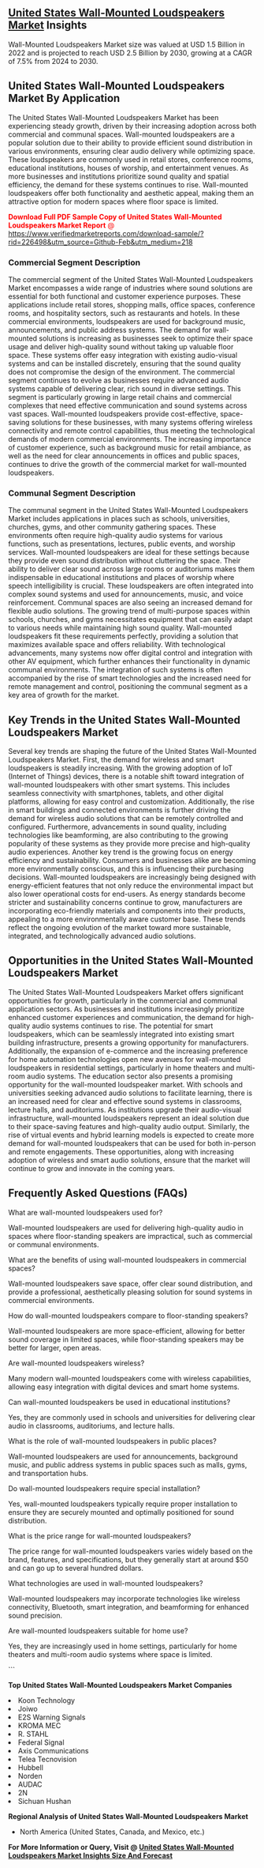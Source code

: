 <h2><a href="https://www.verifiedmarketreports.com/download-sample/?rid=226498&amp;utm_source=Github-Feb&amp;utm_medium=218" target="_blank">United States Wall-Mounted Loudspeakers Market</a> Insights</h2><p>Wall-Mounted Loudspeakers Market size was valued at USD 1.5 Billion in 2022 and is projected to reach USD 2.5 Billion by 2030, growing at a CAGR of 7.5% from 2024 to 2030.</p><p> <h2>United States Wall-Mounted Loudspeakers Market By Application</h2> <p>The United States Wall-Mounted Loudspeakers Market has been experiencing steady growth, driven by their increasing adoption across both commercial and communal spaces. Wall-mounted loudspeakers are a popular solution due to their ability to provide efficient sound distribution in various environments, ensuring clear audio delivery while optimizing space. These loudspeakers are commonly used in retail stores, conference rooms, educational institutions, houses of worship, and entertainment venues. As more businesses and institutions prioritize sound quality and spatial efficiency, the demand for these systems continues to rise. Wall-mounted loudspeakers offer both functionality and aesthetic appeal, making them an attractive option for modern spaces where floor space is limited. <p><span class=""><span style="color: #ff0000;"><strong>Download Full PDF Sample Copy of United States Wall-Mounted Loudspeakers Market Report</strong> @ </span><a href="https://www.verifiedmarketreports.com/download-sample/?rid=226498&amp;utm_source=Github-Feb&amp;utm_medium=218" target="_blank">https://www.verifiedmarketreports.com/download-sample/?rid=226498&amp;utm_source=Github-Feb&amp;utm_medium=218</a></span></p></p> <h3>Commercial Segment Description</h3> <p>The commercial segment of the United States Wall-Mounted Loudspeakers Market encompasses a wide range of industries where sound solutions are essential for both functional and customer experience purposes. These applications include retail stores, shopping malls, office spaces, conference rooms, and hospitality sectors, such as restaurants and hotels. In these commercial environments, loudspeakers are used for background music, announcements, and public address systems. The demand for wall-mounted solutions is increasing as businesses seek to optimize their space usage and deliver high-quality sound without taking up valuable floor space. These systems offer easy integration with existing audio-visual systems and can be installed discretely, ensuring that the sound quality does not compromise the design of the environment. The commercial segment continues to evolve as businesses require advanced audio systems capable of delivering clear, rich sound in diverse settings. This segment is particularly growing in large retail chains and commercial complexes that need effective communication and sound systems across vast spaces. Wall-mounted loudspeakers provide cost-effective, space-saving solutions for these businesses, with many systems offering wireless connectivity and remote control capabilities, thus meeting the technological demands of modern commercial environments. The increasing importance of customer experience, such as background music for retail ambiance, as well as the need for clear announcements in offices and public spaces, continues to drive the growth of the commercial market for wall-mounted loudspeakers.</p> <h3>Communal Segment Description</h3> <p>The communal segment in the United States Wall-Mounted Loudspeakers Market includes applications in places such as schools, universities, churches, gyms, and other community gathering spaces. These environments often require high-quality audio systems for various functions, such as presentations, lectures, public events, and worship services. Wall-mounted loudspeakers are ideal for these settings because they provide even sound distribution without cluttering the space. Their ability to deliver clear sound across large rooms or auditoriums makes them indispensable in educational institutions and places of worship where speech intelligibility is crucial. These loudspeakers are often integrated into complex sound systems and used for announcements, music, and voice reinforcement. Communal spaces are also seeing an increased demand for flexible audio solutions. The growing trend of multi-purpose spaces within schools, churches, and gyms necessitates equipment that can easily adapt to various needs while maintaining high sound quality. Wall-mounted loudspeakers fit these requirements perfectly, providing a solution that maximizes available space and offers reliability. With technological advancements, many systems now offer digital control and integration with other AV equipment, which further enhances their functionality in dynamic communal environments. The integration of such systems is often accompanied by the rise of smart technologies and the increased need for remote management and control, positioning the communal segment as a key area of growth for the market.</p> <h2>Key Trends in the United States Wall-Mounted Loudspeakers Market</h2> <p>Several key trends are shaping the future of the United States Wall-Mounted Loudspeakers Market. First, the demand for wireless and smart loudspeakers is steadily increasing. With the growing adoption of IoT (Internet of Things) devices, there is a notable shift toward integration of wall-mounted loudspeakers with other smart systems. This includes seamless connectivity with smartphones, tablets, and other digital platforms, allowing for easy control and customization. Additionally, the rise in smart buildings and connected environments is further driving the demand for wireless audio solutions that can be remotely controlled and configured. Furthermore, advancements in sound quality, including technologies like beamforming, are also contributing to the growing popularity of these systems as they provide more precise and high-quality audio experiences. Another key trend is the growing focus on energy efficiency and sustainability. Consumers and businesses alike are becoming more environmentally conscious, and this is influencing their purchasing decisions. Wall-mounted loudspeakers are increasingly being designed with energy-efficient features that not only reduce the environmental impact but also lower operational costs for end-users. As energy standards become stricter and sustainability concerns continue to grow, manufacturers are incorporating eco-friendly materials and components into their products, appealing to a more environmentally aware customer base. These trends reflect the ongoing evolution of the market toward more sustainable, integrated, and technologically advanced audio solutions.</p> <h2>Opportunities in the United States Wall-Mounted Loudspeakers Market</h2> <p>The United States Wall-Mounted Loudspeakers Market offers significant opportunities for growth, particularly in the commercial and communal application sectors. As businesses and institutions increasingly prioritize enhanced customer experiences and communication, the demand for high-quality audio systems continues to rise. The potential for smart loudspeakers, which can be seamlessly integrated into existing smart building infrastructure, presents a growing opportunity for manufacturers. Additionally, the expansion of e-commerce and the increasing preference for home automation technologies open new avenues for wall-mounted loudspeakers in residential settings, particularly in home theaters and multi-room audio systems. The education sector also presents a promising opportunity for the wall-mounted loudspeaker market. With schools and universities seeking advanced audio solutions to facilitate learning, there is an increased need for clear and effective sound systems in classrooms, lecture halls, and auditoriums. As institutions upgrade their audio-visual infrastructure, wall-mounted loudspeakers represent an ideal solution due to their space-saving features and high-quality audio output. Similarly, the rise of virtual events and hybrid learning models is expected to create more demand for wall-mounted loudspeakers that can be used for both in-person and remote engagements. These opportunities, along with increasing adoption of wireless and smart audio solutions, ensure that the market will continue to grow and innovate in the coming years.</p> <h2>Frequently Asked Questions (FAQs)</h2> <p>What are wall-mounted loudspeakers used for?</p> <p>Wall-mounted loudspeakers are used for delivering high-quality audio in spaces where floor-standing speakers are impractical, such as commercial or communal environments.</p> <p>What are the benefits of using wall-mounted loudspeakers in commercial spaces?</p> <p>Wall-mounted loudspeakers save space, offer clear sound distribution, and provide a professional, aesthetically pleasing solution for sound systems in commercial environments.</p> <p>How do wall-mounted loudspeakers compare to floor-standing speakers?</p> <p>Wall-mounted loudspeakers are more space-efficient, allowing for better sound coverage in limited spaces, while floor-standing speakers may be better for larger, open areas.</p> <p>Are wall-mounted loudspeakers wireless?</p> <p>Many modern wall-mounted loudspeakers come with wireless capabilities, allowing easy integration with digital devices and smart home systems.</p> <p>Can wall-mounted loudspeakers be used in educational institutions?</p> <p>Yes, they are commonly used in schools and universities for delivering clear audio in classrooms, auditoriums, and lecture halls.</p> <p>What is the role of wall-mounted loudspeakers in public places?</p> <p>Wall-mounted loudspeakers are used for announcements, background music, and public address systems in public spaces such as malls, gyms, and transportation hubs.</p> <p>Do wall-mounted loudspeakers require special installation?</p> <p>Yes, wall-mounted loudspeakers typically require proper installation to ensure they are securely mounted and optimally positioned for sound distribution.</p> <p>What is the price range for wall-mounted loudspeakers?</p> <p>The price range for wall-mounted loudspeakers varies widely based on the brand, features, and specifications, but they generally start at around $50 and can go up to several hundred dollars.</p> <p>What technologies are used in wall-mounted loudspeakers?</p> <p>Wall-mounted loudspeakers may incorporate technologies like wireless connectivity, Bluetooth, smart integration, and beamforming for enhanced sound precision.</p> <p>Are wall-mounted loudspeakers suitable for home use?</p> <p>Yes, they are increasingly used in home settings, particularly for home theaters and multi-room audio systems where space is limited.</p> ```</p><p><strong>Top United States Wall-Mounted Loudspeakers Market Companies</strong></p><div data-test-id=""><p><li>Koon Technology</li><li> Joiwo</li><li> E2S Warning Signals</li><li> KROMA MEC</li><li> R. STAHL</li><li> Federal Signal</li><li> Axis Communications</li><li> Telea Tecnovision</li><li> Hubbell</li><li> Norden</li><li> AUDAC</li><li> 2N</li><li> Sichuan Hushan</li></p><div><strong>Regional Analysis of&nbsp;United States Wall-Mounted Loudspeakers Market</strong></div><ul><li dir="ltr"><p dir="ltr">North America&nbsp;(United States, Canada, and Mexico, etc.)</p></li></ul><p><strong>For More Information or Query, Visit @&nbsp;</strong><strong><a href="https://www.verifiedmarketreports.com/product/wall-mounted-loudspeakers-market/?utm_source=Github-Feb&amp;utm_medium=218" target="_blank">United States Wall-Mounted Loudspeakers Market Insights Size And Forecast</a></strong></p></div>

